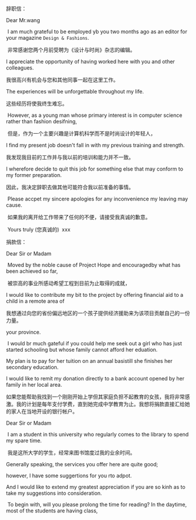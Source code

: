 辞职信：

Dear Mr.wang

​	I am much grateful to be employed yb you two months ago as an editor for your magazine `Design & Fashions`.

​	非常感谢您两个月前受聘为《设计与时尚》杂志的编辑。

I appreciate the opportunity of having worked here with you and other colleagues.

我很高兴有机会与您和其他同事一起在这里工作。

The experiences will be unforgettable throughout my life.

这些经历将使我终生难忘。

​	However, as a young man whose primary interest is in computer science rather than fashion desifning, 

​	但是，作为一个主要兴趣是计算机科学而不是时尚设计的年轻人，

I find my present job doesn't fall in with my previous training and strength.

我发现我目前的工作并与我以前的培训和能力并不一致。

I wherefore decide to quit this job for something else that may conform to my former preparation.

因此，我决定辞职去做其他可能符合我以前准备的事情。

​	Please accpet my sincere apologies for any inconvenience my leaving may cause.	

​	如果我的离开给工作带来了任何的不便，请接受我真诚的歉意。

​	Yours truly (您真诚的)
​	xxx



捐款信：

Dear Sir or Madam

​	Moved by the noble cause of Project Hope and encouragedby what has been achieved so far,

​	被崇高的事业所感动希望工程到目前为止取得的成就，

I would like to contribute my bit to the project by offering financial aid to a child in a remote area of 

我想通过向您的省份偏远地区的一个孩子提供经济援助来为该项目贡献自己的一份力量。

your province.

​	I would br much gateful if you could help me seek out a girl who has just started schooling but whose family cannot afford her eduation. 

My plan is to pay for her tuition on an annual basistill she finishes her secondary education. 

I would like to remit my donation directly to a bank account opened by her family in her local area.

如果您能帮助我找到一个刚刚开始上学但其家庭负担不起教育的女孩，我将非常感激。我的计划是每年支付学费，直到她完成中学教育为止。我想将捐款直接汇给她的家人在当地开设的银行帐户。



Dear Sir or Madam

​	I am a student in this university who regularly comes to the library to spend my spare time.

​	我是这所大学的学生，经常来图书馆度过我的业余时间。

Generally speaking, the services you offer here are quite good; 

however, I have some suggertions for you rto adpot. 

And I would like to extend my greatest appreciation if you are so kinh as to take my suggestions into consideration.

​	To begin with, will you please prolong the time for reading? In the daytime, most of the students are having class,